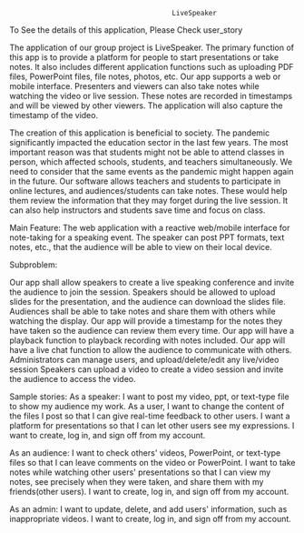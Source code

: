 
                                            LiveSpeaker

To See the details of this application, Please Check user_story

The application of our group project is LiveSpeaker. The primary function of this app is to provide a platform for people to start presentations or take notes. It also includes different application functions such as uploading PDF files, PowerPoint files, file notes, photos, etc. Our app supports a web or mobile interface. Presenters and viewers can also take notes while watching the video or live session. These notes are recorded in timestamps and will be viewed by other viewers. The application will also capture the timestamp of the video.

The creation of this application is beneficial to society. The pandemic significantly impacted the education sector in the last few years. The most important reason was that students might not be able to attend classes in person, which affected schools, students, and teachers simultaneously. We need to consider that the same events as the pandemic might happen again in the future. Our software allows teachers and students to participate in online lectures, and audiences/students can take notes. These would help them review the information that they may forget during the live session. It can also help instructors and students save time and focus on class.


Main Feature: The web application with a reactive web/mobile interface for note-taking for a speaking event. The speaker can post PPT formats, text notes, etc., that the audience will be able to view on their local device.

Subproblem:

Our app shall allow speakers to create a live speaking conference and invite the audience to join the session.
Speakers should be allowed to upload slides for the presentation, and the audience can download the slides file.
Audiences shall be able to take notes and share them with others while watching the display.
Our app will provide a timestamp for the notes they have taken so the audience can review them every time.
Our app will have a playback function to playback recording with notes included. 
Our app will have a live chat function to allow the audience to communicate with others.
Administrators can manage users, and upload/delete/edit any live/video session
Speakers can upload a video to create a video session and invite the audience to access the video.






Sample stories:
 As a speaker:
I want to post my video, ppt, or text-type file to show my audience my work.
As a user, I want to change the content of the files I post so that I can give real-time feedback to other users.
I want a platform for presentations so that I can let other users see my expressions.
I want to create, log in, and sign off from my account.
 
As an audience:
I want to check others' videos, PowerPoint, or text-type files so that I can leave comments on the video or PowerPoint.
I want to take notes while watching other users' presentations so that I can view my notes, see precisely when they were taken, and share them with my friends(other users).
I want to create, log in, and sign off from my account.

As an admin:
I want to update, delete, and add users' information, such as inappropriate videos.
I want to create, log in, and sign off from my account.
